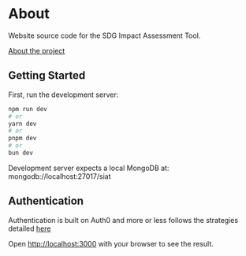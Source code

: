 # About

Website source code for the SDG Impact Assessment Tool.

[About the project](https://sdgimpactassessmenttool.org/en-gb/articles/about)

## Getting Started

First, run the development server:

```bash
npm run dev
# or
yarn dev
# or
pnpm dev
# or
bun dev
```

Development server expects a local MongoDB at: mongodb://localhost:27017/siat

## Authentication

Authentication is built on Auth0 and more or less follows the strategies detailed [here](https://developer.auth0.com/resources/guides/web-app/nextjs/basic-authentication)





Open [http://localhost:3000](http://localhost:3000) with your browser to see the result.
